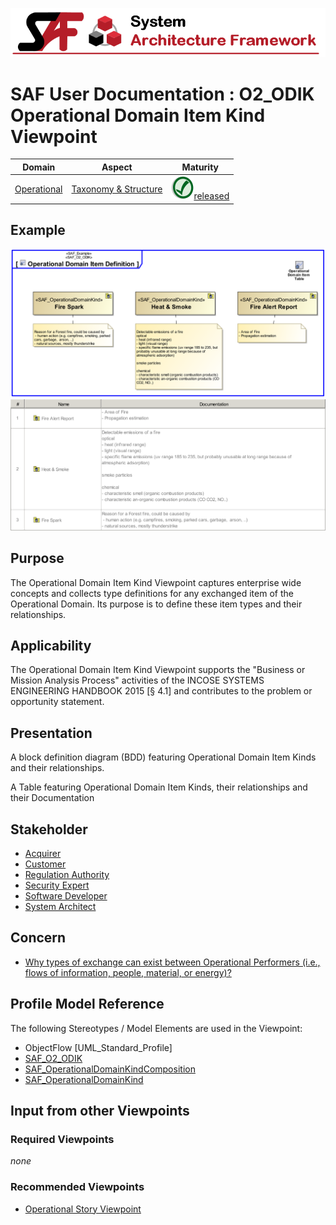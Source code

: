 ![System Architecture Framework](../diagrams/Banner_SAF.png)
# SAF User Documentation : **O2_ODIK** Operational Domain Item Kind Viewpoint
|**Domain**|**Aspect**|**Maturity**|
| --- | --- | --- |
|[Operational](../domains.md#Domain-Operational)|[Taxonomy & Structure](../aspects.md#Aspect-Taxonomy-&-Structure)|![Released](../diagrams/Symbol_confirmed.png )[released](../using-saf/maturity.md#released)|
## Example
![Operational-Domain-Item-Kind-Viewpoint-primary-example.svg](../diagrams/vp-examples/Operational-Domain-Item-Kind-Viewpoint-primary-example.svg)
![Operational-Domain-Item-Kind-Viewpoint-primary-example-1.svg](../diagrams/vp-examples/Operational-Domain-Item-Kind-Viewpoint-primary-example-1.svg)
## Purpose
The Operational Domain Item Kind Viewpoint captures enterprise wide concepts and collects type definitions for any exchanged item of the Operational Domain. Its purpose is to define these item types and their relationships.
## Applicability
The Operational Domain Item Kind Viewpoint supports the "Business or Mission Analysis Process" activities of the INCOSE SYSTEMS ENGINEERING HANDBOOK 2015 [§ 4.1] and contributes to the problem or opportunity statement.
## Presentation
A block definition diagram (BDD) featuring Operational Domain Item Kinds and their relationships.

A Table featuring Operational Domain Item Kinds, their relationships and their Documentation

## Stakeholder
* [Acquirer](../stakeholders.md#Acquirer)
* [Customer](../stakeholders.md#Customer)
* [Regulation Authority](../stakeholders.md#Regulation-Authority)
* [Security Expert](../stakeholders.md#Security-Expert)
* [Software Developer](../stakeholders.md#Software-Developer)
* [System Architect](../stakeholders.md#System-Architect)
## Concern
* [Why types of exchange can exist between Operational Performers (i.e., flows of information, people, material, or energy)?](../concerns.md#_2021x_2_6d8019d_1693570065115_738458_24748)
## Profile Model Reference
The following Stereotypes / Model Elements are used in the Viewpoint:
* ObjectFlow [UML_Standard_Profile]
* [SAF_O2_ODIK](../stereotypes.md#SAF_O2_ODIK)
* [SAF_OperationalDomainKindComposition](../stereotypes.md#SAF_OperationalDomainKindComposition)
* [SAF_OperationalDomainKind](../stereotypes.md#SAF_OperationalDomainKind)
## Input from other Viewpoints
### Required Viewpoints
*none*
### Recommended Viewpoints
* [Operational Story Viewpoint](Operational-Story-Viewpoint.md)
